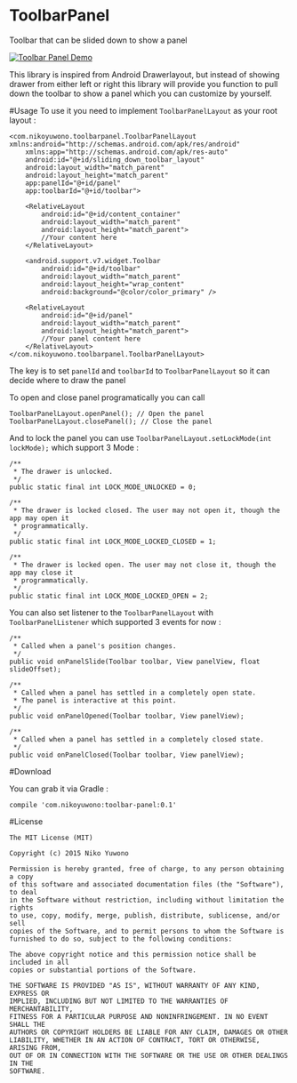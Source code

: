 # ToolbarPanel
Toolbar that can be slided down to show a panel

[![Toolbar Panel Demo](http://img.youtube.com/vi/KTPwKYvP6OI/0.jpg)](http://www.youtube.com/watch?v=KTPwKYvP6OI)

This library is inspired from Android Drawerlayout, but instead of showing drawer from either left or right this library will provide you function to pull down the toolbar to show a panel which you can customize by yourself.

#Usage
To use it you need to implement `ToolbarPanelLayout` as your root layout :

```
<com.nikoyuwono.toolbarpanel.ToolbarPanelLayout xmlns:android="http://schemas.android.com/apk/res/android"
    xmlns:app="http://schemas.android.com/apk/res-auto"
    android:id="@+id/sliding_down_toolbar_layout"
    android:layout_width="match_parent"
    android:layout_height="match_parent"
    app:panelId="@+id/panel"
    app:toolbarId="@+id/toolbar">

    <RelativeLayout
        android:id="@+id/content_container"
        android:layout_width="match_parent"
        android:layout_height="match_parent">
        //Your content here
    </RelativeLayout>

    <android.support.v7.widget.Toolbar
        android:id="@+id/toolbar"
        android:layout_width="match_parent"
        android:layout_height="wrap_content"
        android:background="@color/color_primary" />

    <RelativeLayout
        android:id="@+id/panel"
        android:layout_width="match_parent"
        android:layout_height="match_parent">
        //Your panel content here
    </RelativeLayout>
</com.nikoyuwono.toolbarpanel.ToolbarPanelLayout>
```

The key is to set `panelId` and `toolbarId` to `ToolbarPanelLayout` so it can decide where to draw the panel

To open and close panel programatically you can call

```
ToolbarPanelLayout.openPanel(); // Open the panel
ToolbarPanelLayout.closePanel(); // Close the panel
```

And to lock the panel you can use `ToolbarPanelLayout.setLockMode(int lockMode);`
which support 3 Mode :

```
/**
 * The drawer is unlocked.
 */
public static final int LOCK_MODE_UNLOCKED = 0;

/**
 * The drawer is locked closed. The user may not open it, though the app may open it
 * programmatically.
 */
public static final int LOCK_MODE_LOCKED_CLOSED = 1;

/**
 * The drawer is locked open. The user may not close it, though the app may close it
 * programmatically.
 */
public static final int LOCK_MODE_LOCKED_OPEN = 2;
```

You can also set listener to the `ToolbarPanelLayout` with `ToolbarPanelListener` which supported 3 events for now :

```
/**
 * Called when a panel's position changes.
 */
public void onPanelSlide(Toolbar toolbar, View panelView, float slideOffset);

/**
 * Called when a panel has settled in a completely open state.
 * The panel is interactive at this point.
 */
public void onPanelOpened(Toolbar toolbar, View panelView);

/**
 * Called when a panel has settled in a completely closed state.
 */
public void onPanelClosed(Toolbar toolbar, View panelView);
```

#Download

You can grab it via Gradle :

```
compile 'com.nikoyuwono:toolbar-panel:0.1'
```

#License

    The MIT License (MIT)

    Copyright (c) 2015 Niko Yuwono

    Permission is hereby granted, free of charge, to any person obtaining a copy
    of this software and associated documentation files (the "Software"), to deal
    in the Software without restriction, including without limitation the rights
    to use, copy, modify, merge, publish, distribute, sublicense, and/or sell
    copies of the Software, and to permit persons to whom the Software is
    furnished to do so, subject to the following conditions:

    The above copyright notice and this permission notice shall be included in all
    copies or substantial portions of the Software.

    THE SOFTWARE IS PROVIDED "AS IS", WITHOUT WARRANTY OF ANY KIND, EXPRESS OR
    IMPLIED, INCLUDING BUT NOT LIMITED TO THE WARRANTIES OF MERCHANTABILITY,
    FITNESS FOR A PARTICULAR PURPOSE AND NONINFRINGEMENT. IN NO EVENT SHALL THE
    AUTHORS OR COPYRIGHT HOLDERS BE LIABLE FOR ANY CLAIM, DAMAGES OR OTHER
    LIABILITY, WHETHER IN AN ACTION OF CONTRACT, TORT OR OTHERWISE, ARISING FROM,
    OUT OF OR IN CONNECTION WITH THE SOFTWARE OR THE USE OR OTHER DEALINGS IN THE
    SOFTWARE.

